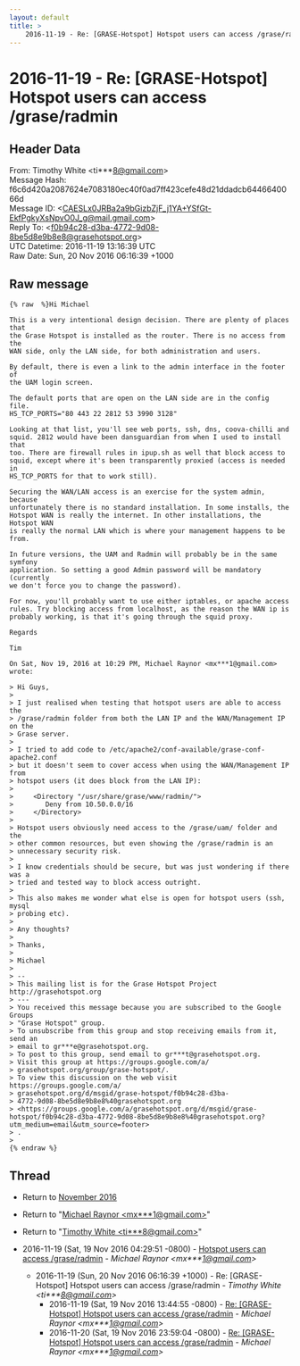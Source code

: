 ```yaml
---
layout: default
title: >
    2016-11-19 - Re: [GRASE-Hotspot] Hotspot users can access /grase/radmin
---
```


# 2016-11-19 - Re: [GRASE-Hotspot] Hotspot users can access /grase/radmin

## Header Data

From: Timothy White \<ti***8@gmail.com\><br>
Message Hash: f6c6d420a2087624e7083180ec40f0ad7ff423cefe48d21ddadcb6446640066d<br>
Message ID: \<CAESLx0JRBa2a9bGizbZjF_j1YA+YSfGt-EkfPgkyXsNpvO0J_g@mail.gmail.com\><br>
Reply To: \<f0b94c28-d3ba-4772-9d08-8be5d8e9b8e8@grasehotspot.org\><br>
UTC Datetime: 2016-11-19 13:16:39 UTC<br>
Raw Date: Sun, 20 Nov 2016 06:16:39 +1000<br>

## Raw message

```
{% raw  %}Hi Michael

This is a very intentional design decision. There are plenty of places that
the Grase Hotspot is installed as the router. There is no access from the
WAN side, only the LAN side, for both administration and users.

By default, there is even a link to the admin interface in the footer of
the UAM login screen.

The default ports that are open on the LAN side are in the config file.
HS_TCP_PORTS="80 443 22 2812 53 3990 3128"

Looking at that list, you'll see web ports, ssh, dns, coova-chilli and
squid. 2812 would have been dansguardian from when I used to install that
too. There are firewall rules in ipup.sh as well that block access to
squid, except where it's been transparently proxied (access is needed in
HS_TCP_PORTS for that to work still).

Securing the WAN/LAN access is an exercise for the system admin, because
unfortunately there is no standard installation. In some installs, the
Hotspot WAN is really the internet. In other installations, the Hotspot WAN
is really the normal LAN which is where your management happens to be from.

In future versions, the UAM and Radmin will probably be in the same symfony
application. So setting a good Admin password will be mandatory (currently
we don't force you to change the password).

For now, you'll probably want to use either iptables, or apache access
rules. Try blocking access from localhost, as the reason the WAN ip is
probably working, is that it's going through the squid proxy.

Regards

Tim

On Sat, Nov 19, 2016 at 10:29 PM, Michael Raynor <mx***1@gmail.com> wrote:

> Hi Guys,
>
> I just realised when testing that hotspot users are able to access the
> /grase/radmin folder from both the LAN IP and the WAN/Management IP on the
> Grase server.
>
> I tried to add code to /etc/apache2/conf-available/grase-conf-apache2.conf
> but it doesn't seem to cover access when using the WAN/Management IP from
> hotspot users (it does block from the LAN IP):
>
>     <Directory "/usr/share/grase/www/radmin/">
>        Deny from 10.50.0.0/16
>     </Directory>
>
> Hotspot users obviously need access to the /grase/uam/ folder and the
> other common resources, but even showing the /grase/radmin is an
> unnecessary security risk.
>
> I know credentials should be secure, but was just wondering if there was a
> tried and tested way to block access outright.
>
> This also makes me wonder what else is open for hotspot users (ssh, mysql
> probing etc).
>
> Any thoughts?
>
> Thanks,
>
> Michael
>
> --
> This mailing list is for the Grase Hotspot Project http://grasehotspot.org
> ---
> You received this message because you are subscribed to the Google Groups
> "Grase Hotspot" group.
> To unsubscribe from this group and stop receiving emails from it, send an
> email to gr***e@grasehotspot.org.
> To post to this group, send email to gr***t@grasehotspot.org.
> Visit this group at https://groups.google.com/a/
> grasehotspot.org/group/grase-hotspot/.
> To view this discussion on the web visit https://groups.google.com/a/
> grasehotspot.org/d/msgid/grase-hotspot/f0b94c28-d3ba-
> 4772-9d08-8be5d8e9b8e8%40grasehotspot.org
> <https://groups.google.com/a/grasehotspot.org/d/msgid/grase-hotspot/f0b94c28-d3ba-4772-9d08-8be5d8e9b8e8%40grasehotspot.org?utm_medium=email&utm_source=footer>
> .
>
{% endraw %}
```

## Thread

+ Return to [November 2016](/archive/2016/11)

+ Return to "[Michael Raynor <mx***1<span>@</span>gmail.com>](/authors/mx___1_at_gmail_com)"
+ Return to "[Timothy White <ti***8<span>@</span>gmail.com>](/authors/ti___8_at_gmail_com)"

+ 2016-11-19 (Sat, 19 Nov 2016 04:29:51 -0800) - [Hotspot users can access /grase/radmin](/archive/2016/11/5438e64a2b9905a2786ead2c4fcb23b0afc49130e2168746c70409835b4a66a8) - _Michael Raynor \<mx***1@gmail.com\>_
  + 2016-11-19 (Sun, 20 Nov 2016 06:16:39 +1000) - Re: [GRASE-Hotspot] Hotspot users can access /grase/radmin - _Timothy White \<ti***8@gmail.com\>_
    + 2016-11-19 (Sat, 19 Nov 2016 13:44:55 -0800) - [Re: [GRASE-Hotspot] Hotspot users can access /grase/radmin](/archive/2016/11/c528a39ca50fd01f16b972b8ff177848be20b39e7d6d382bf697295fd0a1de0e) - _Michael Raynor \<mx***1@gmail.com\>_
    + 2016-11-20 (Sat, 19 Nov 2016 23:59:04 -0800) - [Re: [GRASE-Hotspot] Hotspot users can access /grase/radmin](/archive/2016/11/51414e713298dd229fa0e13b243e7b705d8b31b9639775d547d2505e096f5a1f) - _Michael Raynor \<mx***1@gmail.com\>_

